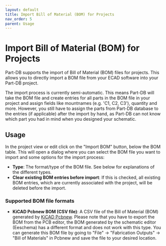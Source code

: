 ```yaml
---
layout: default
title: Import Bill of Material (BOM) for Projects
nav_order: 5
parent: Usage
---
```


# Import Bill of Material (BOM) for Projects

Part-DB supports the import of Bill of Material (BOM) files for projects. This allows you to directly import a BOM file from your ECAD software into your Part-DB project.


The import process is currently semi-automatic. This means Part-DB will take the BOM file and create entries for all parts in the BOM file in your project and assign fields like
mountnames (e.g. 'C1, C2, C3'), quantity and more. 
However, you still have to assign the parts from Part-DB database to the entries (if applicable) after the import by hand, 
as Part-DB can not know which part you had in mind when you designed your schematic.

## Usage
In the project view or edit click on the "Import BOM" button, below the BOM table. This will open a dialog where you can
select the BOM file you want to import and some options for the import process:

* **Type**: The format/type of the BOM file. See below for explanations of the different types.
* **Clear existing BOM entries before import**: If this is checked, all existing BOM entries, which are currently associated with the project, will be deleted before the import.

### Supported BOM file formats

* **KiCAD Pcbnew BOM (CSV file)**: A CSV file of the Bill of Material (BOM) generated by [KiCAD Pcbnew](https://www.kicad.org/). 
Please note that you have to export the BOM from the PCB editor, the BOM generated by the schematic editor (Eeschema) has a different format and does not work with this type.
You can generate this BOM file by going to "File" -> "Fabrication Outputs" -> "Bill of Materials" in Pcbnew and save the file to your desired location.
